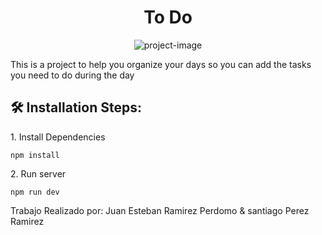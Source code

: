 <h1 align="center" id="title">To Do</h1>

<p align="center"><img src="https://socialify.git.ci/Jramirezzz/Programacion-web-2024-1/image?font=Jost&amp;language=1&amp;name=1&amp;owner=1&amp;pattern=Solid&amp;theme=Dark" alt="project-image"></p>

<p id="description">This is a project to help you organize your days so you can add the tasks you need to do during the day</p>


<h2>🛠️ Installation Steps:</h2>

<p>1. Install Dependencies</p>

```
npm install 
```

<p>2. Run server</p>

```
npm run dev
```


Trabajo Realizado por: Juan Esteban Ramirez Perdomo & santiago Perez Ramirez 
